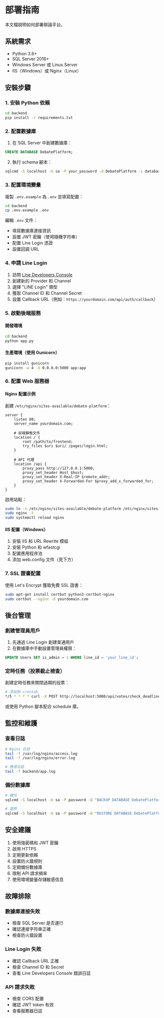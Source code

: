 # 部署指南

本文檔說明如何部署辯論平台。

## 系統需求

- Python 3.8+
- SQL Server 2016+
- Windows Server 或 Linux Server
- IIS（Windows）或 Nginx（Linux）

## 安裝步驟

### 1. 安裝 Python 依賴

```bash
cd backend
pip install -r requirements.txt
```

### 2. 配置數據庫

1. 在 SQL Server 中創建數據庫：
```sql
CREATE DATABASE DebatePlatform;
```

2. 執行 schema 腳本：
```bash
sqlcmd -S localhost -U sa -P your_password -d DebatePlatform -i database/schema.sql
```

### 3. 配置環境變量

複製 `.env.example` 為 `.env` 並填寫配置：

```bash
cd backend
cp .env.example .env
```

編輯 `.env` 文件：
- 填寫數據庫連接資訊
- 設置 JWT 密鑰（使用隨機字符串）
- 配置 Line Login 憑證
- 設置回調 URL

### 4. 申請 Line Login

1. 訪問 [Line Developers Console](https://developers.line.biz/)
2. 創建新的 Provider 和 Channel
3. 選擇 "LINE Login" 類型
4. 獲取 Channel ID 和 Channel Secret
5. 設置 Callback URL（例如：`https://yourdomain.com/api/auth/callback`）

### 5. 啟動後端服務

#### 開發環境
```bash
cd backend
python app.py
```

#### 生產環境（使用 Gunicorn）
```bash
pip install gunicorn
gunicorn -w 4 -b 0.0.0.0:5000 app:app
```

### 6. 配置 Web 服務器

#### Nginx 配置示例

創建 `/etc/nginx/sites-available/debate-platform`：

```nginx
server {
    listen 80;
    server_name yourdomain.com;

    # 前端靜態文件
    location / {
        root /path/to/frontend;
        try_files $uri $uri/ /pages/login.html;
    }

    # API 代理
    location /api {
        proxy_pass http://127.0.0.1:5000;
        proxy_set_header Host $host;
        proxy_set_header X-Real-IP $remote_addr;
        proxy_set_header X-Forwarded-For $proxy_add_x_forwarded_for;
    }
}
```

啟用站點：
```bash
sudo ln -s /etc/nginx/sites-available/debate-platform /etc/nginx/sites-enabled/
sudo nginx -t
sudo systemctl reload nginx
```

#### IIS 配置（Windows）

1. 安裝 IIS 和 URL Rewrite 模組
2. 安裝 Python 和 wfastcgi
3. 配置應用程序池
4. 添加 web.config 文件（見下方）

### 7. SSL 證書配置

使用 Let's Encrypt 獲取免費 SSL 證書：

```bash
sudo apt-get install certbot python3-certbot-nginx
sudo certbot --nginx -d yourdomain.com
```

## 後台管理

### 創建管理員用戶

1. 先通過 Line Login 創建普通用戶
2. 在數據庫中手動設置管理員權限：

```sql
UPDATE Users SET is_admin = 1 WHERE line_id = 'your_line_id';
```

### 定時任務（投票截止檢查）

創建定時任務來關閉過期的投票：

```bash
# 添加到 crontab
*/5 * * * * curl -X POST http://localhost:5000/api/votes/check_deadlines
```

或使用 Python 腳本配合 schedule 庫。

## 監控和維護

### 查看日誌

```bash
# Nginx 日誌
tail -f /var/log/nginx/access.log
tail -f /var/log/nginx/error.log

# 應用日誌
tail -f backend/app.log
```

### 備份數據庫

```bash
# 備份
sqlcmd -S localhost -U sa -P password -Q "BACKUP DATABASE DebatePlatform TO DISK='/backup/debate.bak'"

# 還原
sqlcmd -S localhost -U sa -P password -Q "RESTORE DATABASE DebatePlatform FROM DISK='/backup/debate.bak'"
```

## 安全建議

1. 使用強密碼和 JWT 密鑰
2. 啟用 HTTPS
3. 定期更新依賴
4. 設置防火牆規則
5. 定期備份數據庫
6. 限制 API 請求頻率
7. 使用環境變量存儲敏感信息

## 故障排除

### 數據庫連接失敗
- 檢查 SQL Server 是否運行
- 確認連接字符串正確
- 檢查防火牆設置

### Line Login 失敗
- 確認 Callback URL 正確
- 檢查 Channel ID 和 Secret
- 查看 Line Developers Console 錯誤日誌

### API 請求失敗
- 檢查 CORS 配置
- 確認 JWT token 有效
- 查看服務器日誌
